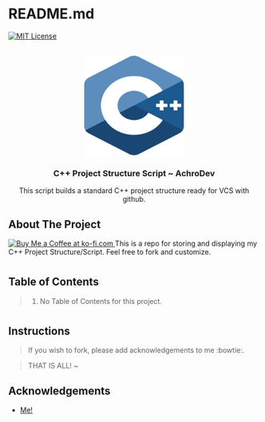 <a name="readme-top"></a>
# README.md

[![MIT License][license-shield]][license-url]

<!-- PROJECT LOGO -->
<br />
<div align="center">
  <a href="https://github.com/AchroDev/cpp_project_script">
    <img src ="resources/c++.svg" alt="Logo" width="200" height="200">
  </a>
<h3 align="center"> C++ Project Structure Script ~ AchroDev </h3>

  <p align="center">
    This script builds a standard C++ project structure ready for VCS with github.
    <br />
  </p>
</div>


<!-- ABOUT THE PROJECT -->
## About The Project
<a href='https://ko-fi.com/R6R3WKVOY' target='_blank'><img height='36' style='border:0px;height:36px;' src='https://storage.ko-fi.com/cdn/kofi3.png?v=3' border='0' alt='Buy Me a Coffee at ko-fi.com' />
</a>
This is a repo for storing and displaying my C++ Project Structure/Script. Feel free to fork and customize.

#

## Table of Contents

> 1. No Table of Contents for this project.
#

## Instructions
> If you wish to fork, please add acknowledgements to me :bowtie:.

> THAT IS ALL! ~


<!-- ACKNOWLEDGEMENTS -->
## Acknowledgements
* [Me!][my-github]

<!-- MARKDOWN LINKS & IMAGES -->
<!-- https://www.markdownguide.org/basic-syntax/#reference-style-links -->
[license-shield]: https://img.shields.io/github/license/AchroDev/AchroDev.svg?style=for-the-badge
[license-url]: https://github.com/AchroDev/echto/blob/main/LICENSE.txt
[my-github]: https://github.com/AchroDev
[Acknowledgements]: https://github.com/AchroDev/echto?tab=readme-ov-file#acknowledgements
